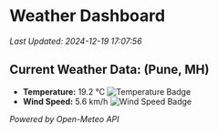 
# Weather Dashboard

_Last Updated: 2024-12-19 17:07:56_

## Current Weather Data: (Pune, MH)
- **Temperature:** 19.2 °C ![Temperature Badge](https://img.shields.io/badge/Temperature-Low%20Temp-blue)
- **Wind Speed:** 5.6 km/h ![Wind Speed Badge](https://img.shields.io/badge/Wind%20Speed-Low%20Wind-blue)

*Powered by Open-Meteo API*

